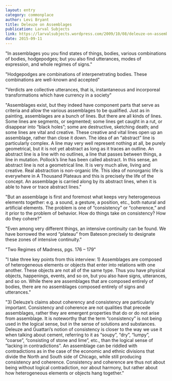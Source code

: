 ```yaml
---
layout: entry
category: commonplace
author: Levi Bryant
title: Deleuze on Assemblages 
publication: Larval Subjects
link: https://larvalsubjects.wordpress.com/2009/10/08/deleuze-on-assemblages/
date: 2015-09-11
---
```


"In assemblages you you find states of things, bodies, various combinations of bodies, hodgepodges; but you also find utterances, modes of expression, and whole regimes of signs."

"Hodgepodges are combinations of interpenetrating bodies. These combinations are well-known and accepted"

"Verdicts are collective utterances, that is, instantaneous and incorporeal transformations which have currency in a society"

"Assemblages exist, but they indeed have component parts that serve as criteria and allow the various assemblages to be qualified. Just as in painting, assemblages are a bunch of lines. But there are all kinds of lines. Some lines are segments, or segmented; some lines get caught in a rut, or disappear into “black holes”; some are destructive, sketching death; and some lines are vital and creative. These creative and vital lines open up an assemblage, rather than close it down. The idea of an “abstract” line is particularly complex. A line may very well represent nothing at all, be purely geometrical, but it is not yet abstract as long as it traces an outline. An abstract line is a line with no outlines, a line that passes between things, a line in mutation. Pollock’s line has been called abstract. In this sense, an abstract line is not a geometrical line. It is very much alive, living and creative. Real abstraction is non-organic life. This idea of nonorganic life is everywhere in A Thousand Plateaus and this is precisely the life of the concept. An assemblage is carried along by its abstract lines, when it is able to have or trace abstract lines."

"But an assemblage is first and foremost what keeps very heterogeneous elements together: e.g. a sound, a gesture, a position, etc., both natural and artificial elements. The problem is one of “consistency” or “coherence,” and it prior to the problem of behavior. How do things take on consistency? How do they cohere?"

"Even among very different things, an intensive continuity can be found. We have borrowed the word “plateau” from Bateson precisely to designate these zones of intensive continuity."

"Two Regimes of Madness, pgs. 176 – 179"

"I take three key points from this interview: 1) Assemblages are composed of heterogeneous elements or objects that enter into relations with one another. These objects are not all of the same type. Thus you have physical objects, happenings, events, and so on, but you also have signs, utterances, and so on. While there are assemblages that are composed entirely of bodies, there are no assemblages composed entirely of signs and utterances."

"3) Deleuze’s claims about coherency and consistency are particularly important. Consistency and coherence are not qualities that precede assemblages, rather they are emergent properties that do or do not arise from assemblage. It is noteworthy that the term “consistency” is not being used in the logical sense, but in the sense of solutions and substances. Deleuze and Guattari’s notion of consistency is closer to the way we use it when talking about cement, referring to it as “soupy”, “dry”, “lumpy”, “coarse”, “consisting of stone and lime”, etc., than the logical sense of “lacking in contradictions”. An assemblage can be riddled with contradictions as in the case of the economic and ethnic divisions that divide the North and South side of Chicago, while still producing consistency and coherence. Consistency and coherence are thus not about being without logical contradiction, nor about harmony, but rather about how heterogeneous elements or objects hang together."
